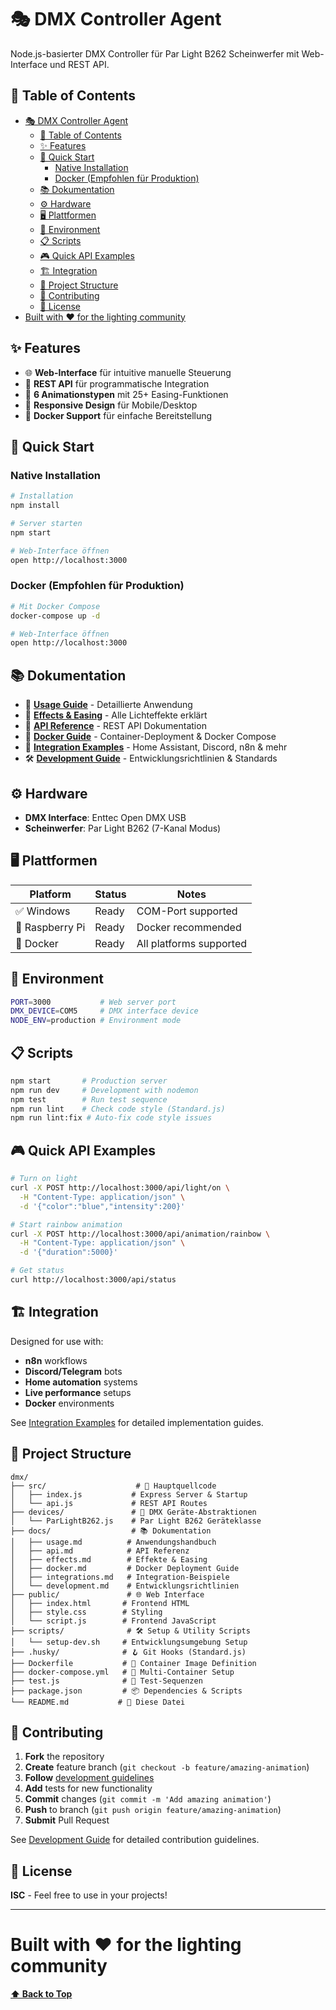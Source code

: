 # 🎭 DMX Controller Agent

Node.js-basierter DMX Controller für Par Light B262 Scheinwerfer mit Web-Interface und REST API.

## 📑 Table of Contents

- [🎭 DMX Controller Agent](#-dmx-controller-agent)
  - [📑 Table of Contents](#-table-of-contents)
  - [✨ Features](#-features)
  - [🚀 Quick Start](#-quick-start)
    - [Native Installation](#native-installation)
    - [Docker (Empfohlen für Produktion)](#docker-empfohlen-für-produktion)
  - [📚 Dokumentation](#-dokumentation)
  - [⚙️ Hardware](#️-hardware)
  - [🖥️ Plattformen](#️-plattformen)
  - [🔧 Environment](#-environment)
  - [📋 Scripts](#-scripts)
  - [🎮 Quick API Examples](#-quick-api-examples)
  - [🏗️ Integration](#️-integration)
  - [📁 Project Structure](#-project-structure)
  - [🤝 Contributing](#-contributing)
  - [📄 License](#-license)
- [Built with ❤️ for the lighting community](#built-with-️-for-the-lighting-community)

## ✨ Features

- 🌐 **Web-Interface** für intuitive manuelle Steuerung
- 🔌 **REST API** für programmatische Integration  
- 🎨 **6 Animationstypen** mit 25+ Easing-Funktionen
- 📱 **Responsive Design** für Mobile/Desktop
- 🐳 **Docker Support** für einfache Bereitstellung

## 🚀 Quick Start

### Native Installation
```bash
# Installation
npm install

# Server starten
npm start

# Web-Interface öffnen
open http://localhost:3000
```

### Docker (Empfohlen für Produktion)
```bash
# Mit Docker Compose
docker-compose up -d

# Web-Interface öffnen
open http://localhost:3000
```

## 📚 Dokumentation

- 📖 **[Usage Guide](docs/usage.md)** - Detaillierte Anwendung
- 🎪 **[Effects & Easing](docs/effects.md)** - Alle Lichteffekte erklärt
- 🔌 **[API Reference](docs/api.md)** - REST API Dokumentation
- 🐳 **[Docker Guide](docs/docker.md)** - Container-Deployment & Docker Compose
- 🔗 **[Integration Examples](docs/integrations.md)** - Home Assistant, Discord, n8n & mehr
- 🛠️ **[Development Guide](docs/development.md)** - Entwicklungsrichtlinien & Standards

## ⚙️ Hardware

- **DMX Interface**: Enttec Open DMX USB
- **Scheinwerfer**: Par Light B262 (7-Kanal Modus)

## 🖥️ Plattformen

| Platform | Status | Notes |
|----------|--------|-------|
| ✅ Windows | Ready | COM-Port supported |
| 🎯 Raspberry Pi | Ready | Docker recommended |
| 🐳 Docker | Ready | All platforms supported |

## 🔧 Environment

```bash
PORT=3000           # Web server port
DMX_DEVICE=COM5     # DMX interface device
NODE_ENV=production # Environment mode
```

## 📋 Scripts

```bash
npm start       # Production server
npm run dev     # Development with nodemon  
npm test        # Run test sequence
npm run lint    # Check code style (Standard.js)
npm run lint:fix # Auto-fix code style issues
```

## 🎮 Quick API Examples

```bash
# Turn on light
curl -X POST http://localhost:3000/api/light/on \
  -H "Content-Type: application/json" \
  -d '{"color":"blue","intensity":200}'

# Start rainbow animation
curl -X POST http://localhost:3000/api/animation/rainbow \
  -H "Content-Type: application/json" \
  -d '{"duration":5000}'

# Get status
curl http://localhost:3000/api/status
```

## 🏗️ Integration

Designed for use with:

- **n8n** workflows
- **Discord/Telegram** bots
- **Home automation** systems
- **Live performance** setups
- **Docker** environments

See [Integration Examples](docs/integrations.md) for detailed implementation guides.

## 📁 Project Structure

```
dmx/
├── src/                    # 🎯 Hauptquellcode
│   ├── index.js           # Express Server & Startup
│   └── api.js             # REST API Routes
├── devices/               # 🔌 DMX Geräte-Abstraktionen  
│   └── ParLightB262.js    # Par Light B262 Geräteklasse
├── docs/                  # 📚 Dokumentation
│   ├── usage.md          # Anwendungshandbuch
│   ├── api.md            # API Referenz
│   ├── effects.md        # Effekte & Easing
│   ├── docker.md         # Docker Deployment Guide
│   ├── integrations.md   # Integration-Beispiele
│   └── development.md    # Entwicklungsrichtlinien
├── public/               # 🌐 Web Interface
│   ├── index.html       # Frontend HTML
│   ├── style.css        # Styling
│   └── script.js        # Frontend JavaScript
├── scripts/              # 🛠️ Setup & Utility Scripts
│   └── setup-dev.sh     # Entwicklungsumgebung Setup
├── .husky/              # 🪝 Git Hooks (Standard.js)
├── Dockerfile           # 🐳 Container Image Definition
├── docker-compose.yml   # 🐙 Multi-Container Setup
├── test.js              # 🧪 Test-Sequenzen
├── package.json         # 📦 Dependencies & Scripts
└── README.md           # 📖 Diese Datei
```

## 🤝 Contributing

1. **Fork** the repository
2. **Create** feature branch (`git checkout -b feature/amazing-animation`)
3. **Follow** [development guidelines](docs/development.md)
4. **Add** tests for new functionality
5. **Commit** changes (`git commit -m 'Add amazing animation'`)
6. **Push** to branch (`git push origin feature/amazing-animation`)
7. **Submit** Pull Request

See [Development Guide](docs/development.md) for detailed contribution guidelines.

## 📄 License

**ISC** - Feel free to use in your projects!

---

# Built with ❤️ for the lighting community

**[⬆ Back to Top](#-dmx-controller-agent)**